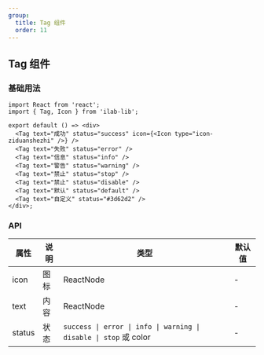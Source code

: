 ```yaml
---
group:
  title: Tag 组件
  order: 11
---
```


## Tag 组件

### 基础用法

```tsx
import React from 'react';
import { Tag, Icon } from 'ilab-lib';

export default () => <div>
  <Tag text="成功" status="success" icon={<Icon type="icon-ziduanshezhi" />} />
  <Tag text="失败" status="error" />
  <Tag text="信息" status="info" />
  <Tag text="警告" status="warning" />
  <Tag text="禁止" status="stop" />
  <Tag text="禁止" status="disable" />
  <Tag text="默认" status="default" />
  <Tag text="自定义" status="#3d62d2" />
</div>;
```

### API

| 属性     | 说明     | 类型      | 默认值 |
| -------- | -------- | --------- | ------ |
| icon | 图标 | ReactNode | -      |
| text | 内容 | ReactNode | -      |
| status | 状态 | `success \| error \| info \| warning \| disable \| stop` 或 color | -      |
